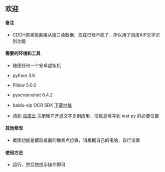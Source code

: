 ## 欢迎




#### 备注
* CDDH原来能直接从接口读数据，现在已经不能了，所以用了百度AIP文字识别功能



#### 需要的环境和工具

* 随便任何一个安卓虚拟机

* python 3.6

* Pillow 5.0.0

* pyscreenshot 0.4.2

* baidu-aip OCR SDK [下载地址](https://ai.baidu.com/sdk#ocr)

* 请到 [百度云](https://cloud.baidu.com/product/ocr) 注册账户开通文字识别应用，把信息填写到 test.py 的必要位置

#### 其他修改

* 截图功能是截取桌面的像素点位置，请根据自己的电脑，自行设置





#### 使用方法

* 运行，然后按提示操作即可
